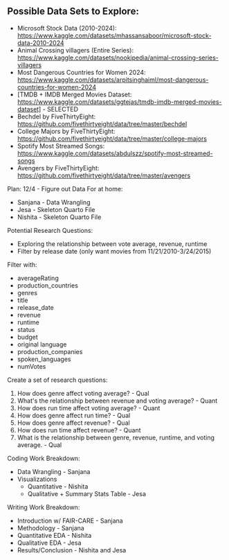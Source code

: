 ## Possible Data Sets to Explore:
- Microsoft Stock Data (2010-2024): https://www.kaggle.com/datasets/mhassansaboor/microsoft-stock-data-2010-2024
- Animal Crossing villagers (Entire Series): https://www.kaggle.com/datasets/nookipedia/animal-crossing-series-villagers
- Most Dangerous Countries for Women 2024: https://www.kaggle.com/datasets/arpitsinghaiml/most-dangerous-countries-for-women-2024
- [TMDB + IMDB Merged Movies Dataset: https://www.kaggle.com/datasets/ggtejas/tmdb-imdb-merged-movies-dataset] - SELECTED
- Bechdel by FiveThirtyEight: https://github.com/fivethirtyeight/data/tree/master/bechdel
- College Majors by FiveThirtyEight: https://github.com/fivethirtyeight/data/tree/master/college-majors
- Spotify Most Streamed Songs: https://www.kaggle.com/datasets/abdulszz/spotify-most-streamed-songs
- Avengers by FiveThirtyEight: https://github.com/fivethirtyeight/data/tree/master/avengers


Plan:
12/4 - Figure out Data
For at home:
- Sanjana - Data Wrangling
- Jesa - Skeleton Quarto File
- Nishita - Skeleton Quarto File

Potential Research Questions:
- Exploring the relationship between vote average, revenue, runtime
- Filter by release date (only want movies from 11/21/2010-3/24/2015)

Filter with:
- averageRating
- production_countries
- genres
- title
- release_date
- revenue
- runtime
- status
- budget
- original language
- production_companies
- spoken_languages
- numVotes

Create a set of research questions:
1. How does genre affect voting average? - Qual
2. What's the relationship between revenue and voting average? - Quant
3. How does run time affect voting average? - Quant
4. How does genre affect run time? - Qual
5. How does genre affect revenue? - Qual
6. How does run time affect revenue? - Quant
7. What is the relationship between genre, revenue, runtime, and voting average. - Qual


Coding Work Breakdown:
- Data Wrangling - Sanjana
- Visualizations
  - Quantitative - Nishita
  - Qualitative + Summary Stats Table - Jesa
  

Writing Work Breakdown:
- Introduction w/ FAIR-CARE - Sanjana
- Methodology - Sanjana
- Quantitative EDA - Nishita
- Qualitative EDA - Jesa
- Results/Conclusion - Nishita and Jesa



